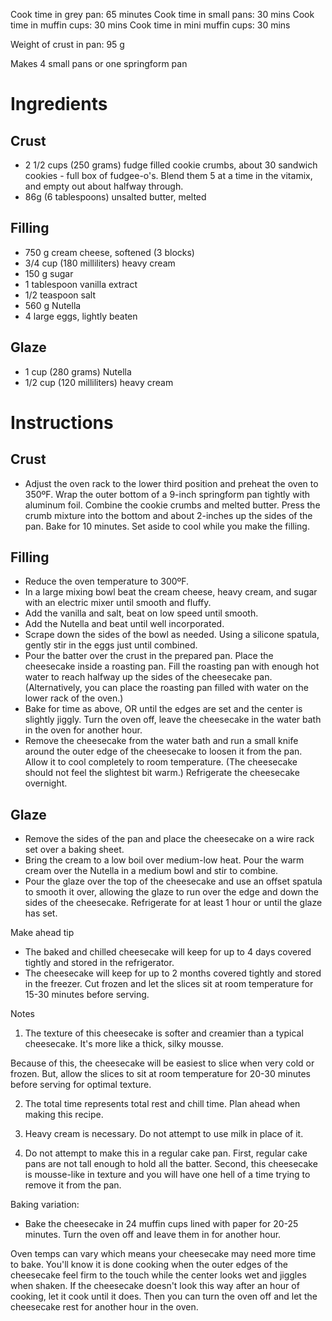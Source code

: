 Cook time in grey pan: 65 minutes
Cook time in small pans: 30 mins
Cook time in muffin cups: 30 mins
Cook time in mini muffin cups: 30 mins


Weight of crust in pan: 95 g

Makes 4 small pans or one springform pan

# Ingredients
## Crust

* 2 1/2 cups (250 grams) fudge filled cookie crumbs, about 30 sandwich cookies - full box of fudgee-o's. Blend them 5 at a time in the vitamix, and empty out about halfway through.
* 86g (6 tablespoons) unsalted butter, melted

## Filling

* 750 g cream cheese, softened (3 blocks)
* 3/4 cup (180 milliliters) heavy cream
* 150 g sugar
* 1 tablespoon vanilla extract
* 1/2 teaspoon salt
* 560 g Nutella
* 4 large eggs, lightly beaten

## Glaze

* 1 cup (280 grams) Nutella
* 1/2 cup (120 milliliters) heavy cream

# Instructions
## Crust

* Adjust the oven rack to the lower third position and preheat the oven to 350ºF. Wrap the outer bottom of a 9-inch springform pan tightly with aluminum foil. Combine the cookie crumbs and melted butter. Press the crumb mixture into the bottom and about 2-inches up the sides of the pan. Bake for 10 minutes. Set aside to cool while you make the filling.

## Filling

* Reduce the oven temperature to 300ºF. 
* In a large mixing bowl beat the cream cheese, heavy cream, and sugar with an electric mixer until smooth and fluffy. 
* Add the vanilla and salt, beat on low speed until smooth. 
* Add the Nutella and beat until well incorporated. 
* Scrape down the sides of the bowl as needed. Using a silicone spatula, gently stir in the eggs just until combined. 
* Pour the batter over the crust in the prepared pan. Place the cheesecake inside a roasting pan. Fill the roasting pan with enough hot water to reach halfway up the sides of the cheesecake pan. (Alternatively, you can place the roasting pan filled with water on the lower rack of the oven.)
* Bake for time as above, OR until the edges are set and the center is slightly jiggly. Turn the oven off, leave the cheesecake in the water bath in the oven for another hour.
* Remove the cheesecake from the water bath and run a small knife around the outer edge of the cheesecake to loosen it from the pan. Allow it to cool completely to room temperature. (The cheesecake should not feel the slightest bit warm.) Refrigerate the cheesecake overnight.

## Glaze

* Remove the sides of the pan and place the cheesecake on a wire rack set over a baking sheet.
* Bring the cream to a low boil over medium-low heat. Pour the warm cream over the Nutella in a medium bowl and stir to combine. 
* Pour the glaze over the top of the cheesecake and use an offset spatula to smooth it over, allowing the glaze to run over the edge and down the sides of the cheesecake. Refrigerate for at least 1 hour or until the glaze has set.

Make ahead tip

* The baked and chilled cheesecake will keep for up to 4 days covered tightly and stored in the refrigerator.
* The cheesecake will keep for up to 2 months covered tightly and stored in the freezer. Cut frozen and let the slices sit at room temperature for 15-30 minutes before serving.

Notes

1. The texture of this cheesecake is softer and creamier than a typical cheesecake. It's more like a thick, silky mousse.

Because of this, the cheesecake will be easiest to slice when very cold or frozen. But, allow the slices to sit at room temperature for 20-30 minutes before serving for optimal texture.

2. The total time represents total rest and chill time. Plan ahead when making this recipe.

3. Heavy cream is necessary. Do not attempt to use milk in place of it.

4. Do not attempt to make this in a regular cake pan. First, regular cake pans are not tall enough to hold all the batter. Second, this cheesecake is mousse-like in texture and you will have one hell of a time trying to remove it from the pan.

Baking variation:

* Bake the cheesecake in 24 muffin cups lined with paper for 20-25 minutes. Turn the oven off and leave them in for another hour.

Oven temps can vary which means your cheesecake may need more time to bake. You'll know it is done cooking when the outer edges of the cheesecake feel firm to the touch while the center looks wet and jiggles when shaken. If the cheesecake doesn't look this way after an hour of cooking, let it cook until it does. Then you can turn the oven off and let the cheesecake rest for another hour in the oven.
